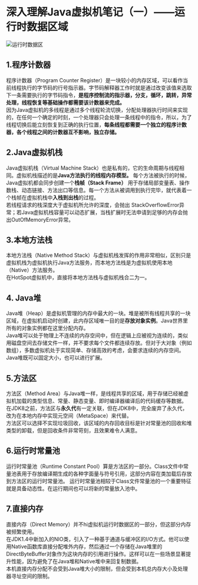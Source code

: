 # 深入理解Java虚拟机笔记（一）——运行时数据区域

![运行时数据区](https://cdn.jsdelivr.net/gh/LoveLifeEveryday/FigureBed@master/typora202003/26/151354-661702.png)

## 1.程序计数器 
程序计数器（Program Counter Register）是一块较小的内存区域，可以看作当前线程执行的字节码的行号指示器。字节码解释器工作时就是通过改变该值来选取下一条需要执行的字节码指令，**是程序控制流的指示器，分支，循环，跳转，异常处理，线程恢复等基础操作都需要该计数器来完成。**  
因为Java虚拟机的多线程是通过多个线程轮流切换，分配处理器执行时间来实现的，在任何一个确定的时刻，一个处理器只会处理一条线程中的指令，所以，为了线程切换后能立刻恢复到正确的执行位置，**每条线程都需要一个独立的程序计数器，各个线程之间的计数器互不影响，独立存储。**

## 2.Java虚拟机栈
Java虚拟机栈（Virtual Machine Stack）也是私有的，它的生命周期与线程相同。虚拟机栈描述的是**Java方法执行的线程内存模型。** 每个方法被执行的时候，Java虚拟机都会同步创建一个**栈帧（Stack Frame）** 用于存储局部变量表、操作数栈、动态链接、方法出口等信息。每一个方法从被调用到执行完毕，就代表着一个栈帧在虚拟机栈中**入栈到出栈**的过程。  
若线程请求的栈深度大于虚拟机所允许的深度，会抛出 StackOverflowError异常；若Java虚拟机栈容量可以动态扩展，当栈扩展时无法申请到足够的内存会抛出OutOfMemoryError异常。

## 3.本地方法栈
本地方法栈（Native Method Stack）与虚拟机栈发挥的作用非常相似，区别只是虚拟机栈为虚拟机执行Java方法服务，而本地方法栈是为虚拟机使用本地（Native）方法服务。  
在HotSpot虚拟机中，直接将本地方法栈与虚拟机栈合二为一。  

## 4. Java堆
Java堆（Heap）是虚拟机管理的内存中最大的一块。堆是被所有线程共享的一块区域，在虚拟机启动时创建，此内存区域唯一目的是**存放对象实例**。Java世界里所有的对象实例都在这里分配内存。  
Java堆可以处于物理上不连续的内存空间中，但在逻辑上应被视为连续的，类似用磁盘空间去存储文件一样，并不要求每个文件都连续存放。但对于大对象（例如数组），多数虚拟机处于实现简单、存储高效的考虑，会要求连续的内存空间。  
Java堆既可以固定大小，也可以进行扩展。

## 5.方法区
方法区（Method Area）与Java堆一样，是线程共享的区域，用于存储已经被虚拟机加载的类型信息、常量、静态变量、即时编译器编译后的代码缓存等数据。
在JDK8之前，方法区与**永久代**有一定关联，但在JDK8中，完全废弃了永久代，改为在本地内存中实现元空间（MetaSpace）来代替。  
方法区可以选择不实现垃圾回收，该区域的内存回收目标是针对常量池的回收和堆类型的卸载，但是回收条件非常苛刻，且效果难令人满意。  

## 6.运行时常量池
运行时常量池（Runtime Constant Pool）算是方法区的一部分。Class文件中常量池表用于存放编译期生成的各种字面量与符号引用，这部分内容在类加载后存放到方法区的运行时常量池。
运行时常量池相较于Class文件常量池的一个重要特征就是具备动态性。在运行期间也可以将新的常量放入池中。

## 7.直接内存
直接内存（Direct Memory）并不hi虚拟机运行时数据区的一部分，但这部分内存被频繁使用。  
在JDK1.4中新加入的NIO类，引入了一种基于通道与缓冲区的I/O方式。他可以使用Native函数库直接分配堆外内存，然后通过一个存储在Java堆里的DirectByteBuffer对象作为这块内存的引用进行操作。这样可以在一些场景显著提升性能，因为避免了在Java堆和Native堆中来回复制数据。  
本机直接内存分配不会受到Java堆大小的限制，但会受到本机总内存大小及处理器寻址空间的限制。